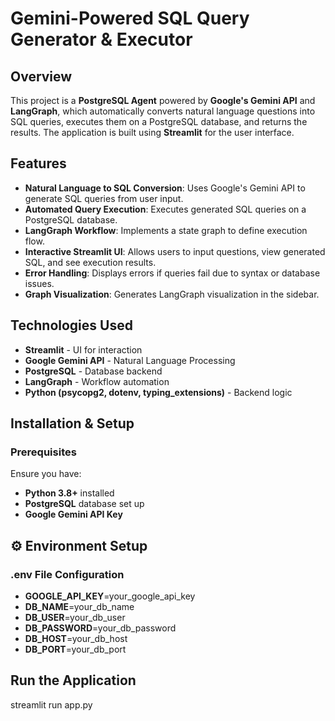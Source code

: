 # Gemini-Powered SQL Query Generator & Executor

## Overview
This project is a **PostgreSQL Agent** powered by **Google's Gemini API** and **LangGraph**, which automatically converts natural language questions into SQL queries, executes them on a PostgreSQL database, and returns the results. The application is built using **Streamlit** for the user interface.

## Features
- **Natural Language to SQL Conversion**: Uses Google's Gemini API to generate SQL queries from user input.
- **Automated Query Execution**: Executes generated SQL queries on a PostgreSQL database.
- **LangGraph Workflow**: Implements a state graph to define execution flow.
- **Interactive Streamlit UI**: Allows users to input questions, view generated SQL, and see execution results.
- **Error Handling**: Displays errors if queries fail due to syntax or database issues.
- **Graph Visualization**: Generates LangGraph visualization in the sidebar.

## Technologies Used
- **Streamlit** - UI for interaction
- **Google Gemini API** - Natural Language Processing
- **PostgreSQL** - Database backend
- **LangGraph** - Workflow automation
- **Python (psycopg2, dotenv, typing_extensions)** - Backend logic

## Installation & Setup

### Prerequisites
Ensure you have:
- **Python 3.8+** installed
- **PostgreSQL** database set up
- **Google Gemini API Key**

## ⚙️ **Environment Setup**

### **.env File Configuration**
- **GOOGLE_API_KEY**=your_google_api_key
- **DB_NAME**=your_db_name
- **DB_USER**=your_db_user
- **DB_PASSWORD**=your_db_password
- **DB_HOST**=your_db_host
- **DB_PORT**=your_db_port
## Run the Application
streamlit run app.py
